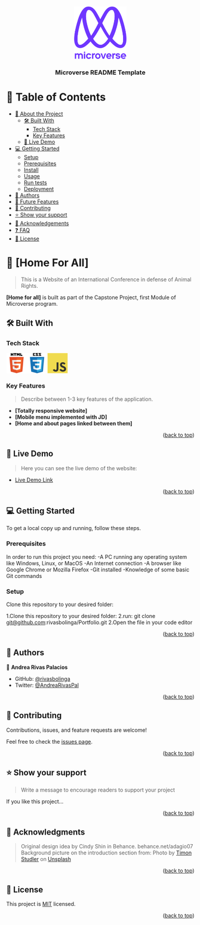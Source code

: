 <a name="readme-top"></a>



<div align="center">

  <img src="murple_logo.png" alt="logo" width="140"  height="auto" />
  <br/>

  <h3><b>Microverse README Template</b></h3>

</div>

<!-- TABLE OF CONTENTS -->

# 📗 Table of Contents

- [📖 About the Project](#about-project)
  - [🛠 Built With](#built-with)
    - [Tech Stack](#tech-stack)
    - [Key Features](#key-features)
  - [🚀 Live Demo](#live-demo)
- [💻 Getting Started](#getting-started)
  - [Setup](#setup)
  - [Prerequisites](#prerequisites)
  - [Install](#install)
  - [Usage](#usage)
  - [Run tests](#run-tests)
  - [Deployment](#triangular_flag_on_post-deployment)
- [👥 Authors](#authors)
- [🔭 Future Features](#future-features)
- [🤝 Contributing](#contributing)
- [⭐️ Show your support](#support)
- [🙏 Acknowledgements](#acknowledgements)
- [❓ FAQ](#faq)
- [📝 License](#license)

<!-- PROJECT DESCRIPTION -->

# 📖 [Home For All] <a name="about-project"></a>

> This is a Website of an International Conference in defense of Animal Rights. 

**[Home for all]** is built as part of the Capstone Project, first Module of Microverse program.

## 🛠 Built With <a name="built-with"></a>

### Tech Stack <a name="tech-stack"></a>

<a href="https://www.w3.org/html/" target="_blank"><img align="center" src="https://raw.githubusercontent.com/devicons/devicon/master/icons/html5/html5-original-wordmark.svg" alt="html5" width="55" height="55"/></a><a href="https://www.w3schools.com/css/" target="_blank"><img align="center" src="https://raw.githubusercontent.com/devicons/devicon/master/icons/css3/css3-original-wordmark.svg" alt="css3" width="55" height="55"/></a><a href="https://developer.mozilla.org/en-US/docs/Web/JavaScript" target="_blank" rel="noreferrer"><img align="center" src="https://raw.githubusercontent.com/devicons/devicon/master/icons/javascript/javascript-original.svg" alt="javascript" width="55" height="55"/></a>

<!-- Features -->

### Key Features <a name="key-features"></a>

> Describe between 1-3 key features of the application.

- **[Totally responsive website]**
- **[Mobile menu implemented with JD]**
- **[Home and about pages linked between them]**

<p align="right">(<a href="#readme-top">back to top</a>)</p>

<!-- LIVE DEMO -->

## 🚀 Live Demo <a name="live-demo"></a>

> Here you can see the live demo of the website:

- [Live Demo Link](https://rivasbolinga.github.io/Home-For-All)

<p align="right">(<a href="#readme-top">back to top</a>)</p>

<!-- GETTING STARTED -->

## 💻 Getting Started <a name="getting-started"></a>

To get a local copy up and running, follow these steps.

### Prerequisites

In order to run this project you need:
 -A PC running any operating system like Windows, Linux, or MacOS
 -An Internet connection
 -A browser like Google Chrome or Mozilla Firefox
 -Git installed
 -Knowledge of some basic Git commands

### Setup

Clone this repository to your desired folder:

 1.Clone this repository to your desired folder:
 2.run: git clone git@github.com:rivasbolinga/Portfolio.git
 2.Open the file in your code editor
<p align="right">(<a href="#readme-top">back to top</a>)</p>

<!-- AUTHORS -->

## 👥 Authors <a name="authors"></a>

👤 **Andrea Rivas Palacios**

- GitHub: [@rivasbolinga](https://github.com/rivasbolinga)
- Twitter: [@AndreaRivasPal](https://twitter.com/AndreaRivasPal)

<p align="right">(<a href="#readme-top">back to top</a>)</p>



<!-- CONTRIBUTING -->

## 🤝 Contributing <a name="contributing"></a>

Contributions, issues, and feature requests are welcome!

Feel free to check the [issues page](../../issues/).

<p align="right">(<a href="#readme-top">back to top</a>)</p>

<!-- SUPPORT -->

## ⭐️ Show your support <a name="support"></a>

> Write a message to encourage readers to support your project

If you like this project...

<p align="right">(<a href="#readme-top">back to top</a>)</p>

<!-- ACKNOWLEDGEMENTS -->

## 🙏 Acknowledgments <a name="acknowledgements"></a>

> Original design idea by Cindy Shin in Behance. behance.net/adagio07
>Background picture on the introduction section from:
Photo by <a href="https://unsplash.com/@derstudi?utm_source=unsplash&utm_medium=referral&utm_content=creditCopyText">Timon Studler</a> on <a href="https://unsplash.com/photos/ABGaVhJxwDQ?utm_source=unsplash&utm_medium=referral&utm_content=creditCopyText">Unsplash</a>
  

<p align="right">(<a href="#readme-top">back to top</a>)</p>



<!-- LICENSE -->

## 📝 License <a name="license"></a>

This project is [MIT](/) licensed.


<p align="right">(<a href="#readme-top">back to top</a>)</p>
